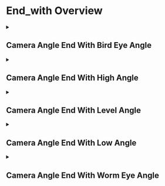 # End_with Overview

<details>
<summary><h2>Camera Angle End With Bird Eye Angle</h2></summary>


<h3>🔵 Label Name:</h3>
<code>camera_angle_end_with_bird_eye_angle</code>


<h3>📖 Definition:</h3>
Does the video end with the camera positioned at a bird’s eye angle, looking directly downward at the ground?

<details>
<summary><h4> Question (Definition)</h4></summary>

</details>

<details>
<summary><h4> Alternative Question</h4></summary>

- Does the shot end with the camera looking straight down?

- Is the ending frame positioned at a bird’s eye perspective?

- Does the video conclude with an extreme high-angle shot looking downward?

- Is the final shot captured from above, looking down at the environment?

- Does the sequence close with a bird’s eye view, looking vertically down?

- Is the last shot taken from the highest perspective, directed downward?

- Does the video close with a top-down perspective?

- Is the final frame recorded with the camera positioned directly overhead?

</details>

<details>
<summary><h4> Prompt (Definition)</h4></summary>

- The video ends with the camera positioned at a bird’s eye angle, looking directly downward at the ground.

</details>

<details>
<summary><h4> Alternative Prompt</h4></summary>

- A shot ending at a bird’s eye angle, looking directly downward.

- A video concluding with a bird’s eye perspective, capturing the ground below.

- A sequence that ends with the camera positioned directly overhead and looking down.

- A shot showing the environment from a bird’s eye perspective.

- A video closing with a top-down, overhead framing.

- A shot where the camera is positioned high above and facing downward.

- A video that ends with the camera capturing subjects from a top-down viewpoint.

- A scene that closes with the camera looking sharply downward at the ground.

</details>

<h4>🟢 Positive:</h4>
<code>self.camera_angle_info['end'] == 'bird_eye_angle'</code>

<h4>🔴 Negative:</h4>
<code>self.camera_angle_info['end'] not in ['bird_eye_angle', 'unknown']</code>

</details>

<details>
<summary><h2>Camera Angle End With High Angle</h2></summary>


<h3>🔵 Label Name:</h3>
<code>camera_angle_end_with_high_angle</code>


<h3>📖 Definition:</h3>
Does the video end with the camera positioned at a high angle, tilted downward compared to a level angle but not directly top-down?

<details>
<summary><h4> Question (Definition)</h4></summary>

</details>

<details>
<summary><h4> Alternative Question</h4></summary>

- Does the shot end with the camera angled slightly downward?

- Is the ending frame positioned at a high-angle perspective?

- Does the video conclude with a downward camera angle?

- Is the final shot captured from above, looking down at a subject or environment?

- Does the sequence close with a high-angle view?

- Is the last shot taken from an elevated position, angled downward?

- Does the video close with a slightly top-down perspective?

- Is the final frame recorded with the camera looking downward at an angle?

</details>

<details>
<summary><h4> Prompt (Definition)</h4></summary>

- The video ends with the camera positioned at a high angle, tilted downward compared to a level angle but not directly top-down.

</details>

<details>
<summary><h4> Alternative Prompt</h4></summary>

- A shot ending at a high angle, looking slightly downward.

- A video concluding with a high-angle perspective, capturing the subject from above.

- A sequence that ends with the camera positioned higher than the subject.

- A shot showing the environment from an elevated, downward-facing viewpoint.

- A video closing with a subtly top-down, downward angle.

- A shot where the camera is positioned higher than eye level and facing down.

- A video that ends with the camera framing subjects from a slightly elevated perspective.

- A scene that closes with the camera tilted downward, emphasizing height differences.

</details>

<h4>🟢 Positive:</h4>
<code>self.camera_angle_info['end'] == 'high_angle'</code>

<h4>🔴 Negative:</h4>
<code>self.camera_angle_info['end'] not in ['high_angle', 'unknown']</code>

</details>

<details>
<summary><h2>Camera Angle End With Level Angle</h2></summary>


<h3>🔵 Label Name:</h3>
<code>camera_angle_end_with_level_angle</code>


<h3>📖 Definition:</h3>
Does the video end with the camera positioned at a level angle, parallel to the ground regardless of Dutch angle?

<details>
<summary><h4> Question (Definition)</h4></summary>

</details>

<details>
<summary><h4> Alternative Question</h4></summary>

- Does the shot end with the camera at a level angle?

- Is the ending frame positioned at a straight-on perspective?

- Does the video conclude with a level camera angle?

- Is the final shot captured with the camera parallel to the ground?

- Does the sequence close with a straight-on viewpoint?

- Is the last shot taken at a neutral, balanced angle?

- Does the video close with an eye-level or flat horizon perspective?

- Is the final frame recorded with no vertical tilt?

</details>

<details>
<summary><h4> Prompt (Definition)</h4></summary>

- The video ends with the camera positioned at a level angle, parallel to the ground regardless of Dutch angle.

</details>

<details>
<summary><h4> Alternative Prompt</h4></summary>

- A shot ending at a level angle, positioned parallel to the ground.

- A video concluding with a neutral camera perspective.

- A sequence that ends with the camera at a straight-on viewpoint.

- A shot showing the environment from a flat horizon level.

- A video closing with a balanced, natural perspective.

- A shot where the camera maintains a level position without tilting.

- A video that ends with an eye-level or straight-on angle.

- A scene that closes with a perfectly horizontal framing.

</details>

<h4>🟢 Positive:</h4>
<code>self.camera_angle_info['end'] == 'level_angle'</code>

<h4>🔴 Negative:</h4>
<code>self.camera_angle_info['end'] not in ['level_angle', 'unknown']</code>

</details>

<details>
<summary><h2>Camera Angle End With Low Angle</h2></summary>


<h3>🔵 Label Name:</h3>
<code>camera_angle_end_with_low_angle</code>


<h3>📖 Definition:</h3>
Does the video end with the camera positioned at a low angle, angled upward relative to a level perspective but not directly from below?

<details>
<summary><h4> Question (Definition)</h4></summary>

</details>

<details>
<summary><h4> Alternative Question</h4></summary>

- Does the shot end with the camera angled slightly upward?

- Is the ending frame positioned at a low-angle perspective?

- Does the video conclude with an upward-facing camera angle?

- Is the final shot captured from below, looking up at a subject or environment?

- Does the sequence close with a low-angle view?

- Is the last shot taken from a lower perspective, angled upward?

- Does the video close with a subtly bottom-up perspective?

- Is the final frame recorded with the camera looking up at an angle?

</details>

<details>
<summary><h4> Prompt (Definition)</h4></summary>

- The video ends with the camera positioned at a low angle, angled upward relative to a level perspective but not directly from below.

</details>

<details>
<summary><h4> Alternative Prompt</h4></summary>

- A shot ending at a low angle, looking slightly upward.

- A video concluding with a low-angle perspective, capturing the subject from below.

- A sequence that ends with the camera positioned lower than the subject.

- A shot showing the environment from a lower, upward-facing viewpoint.

- A video closing with a subtly bottom-up, upward angle.

- A shot where the camera is positioned lower than eye level and facing up.

- A video that ends with the camera framing subjects from a slightly low perspective.

- A scene that closes with the camera tilted upward, emphasizing height differences.

</details>

<h4>🟢 Positive:</h4>
<code>self.camera_angle_info['end'] == 'low_angle'</code>

<h4>🔴 Negative:</h4>
<code>self.camera_angle_info['end'] not in ['low_angle', 'unknown']</code>

</details>

<details>
<summary><h2>Camera Angle End With Worm Eye Angle</h2></summary>


<h3>🔵 Label Name:</h3>
<code>camera_angle_end_with_worm_eye_angle</code>


<h3>📖 Definition:</h3>
Does the video end with the camera positioned at a worm’s eye angle, looking sharply upward to the sky?

<details>
<summary><h4> Question (Definition)</h4></summary>

</details>

<details>
<summary><h4> Alternative Question</h4></summary>

- Does the shot end with the camera looking straight up?

- Is the ending frame positioned at a worm’s eye perspective?

- Does the video conclude with an extreme low-angle shot looking upward?

- Is the final shot captured from below, with the camera pointing skyward?

- Does the sequence close with a worm’s eye view, looking vertically up?

- Is the last shot taken from the lowest perspective, directed upward?

- Does the video close with an angle opposite to a bird’s eye view?

- Is the final frame recorded with the camera tilted steeply upwards?

</details>

<details>
<summary><h4> Prompt (Definition)</h4></summary>

- The video ends with the camera positioned at a worm’s eye angle, looking sharply upward to the sky.

</details>

<details>
<summary><h4> Alternative Prompt</h4></summary>

- A shot ending at a worm’s eye angle, looking steeply upward.

- A video concluding with a worm’s eye view, capturing the sky or ceiling.

- A sequence that ends with the camera positioned extremely low and pointing up.

- A shot showing the environment from a worm’s eye perspective.

- A video closing with a dramatically low-angle upward tilt.

- A shot where the camera is positioned at ground level and directed upward.

- A video that ends with the camera framing subjects from an extreme low viewpoint.

- A scene that closes with the camera tilted strongly upwards, emphasizing height.

</details>

<h4>🟢 Positive:</h4>
<code>self.camera_angle_info['end'] == 'worm_eye_angle'</code>

<h4>🔴 Negative:</h4>
<code>self.camera_angle_info['end'] not in ['worm_eye_angle', 'unknown']</code>

</details>

